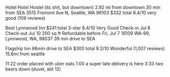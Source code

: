 Hotel Hotel Hostel (its shit, but downtown)
2.92 mi from downtown
30 min from SEA
3515 Fremont Ave N, Seattle, WA 98103
$332 total
8.4/10 very good (109 reviews)

Best Lynnwood Inn
$241 total
3-star
8.4/10 Very Good
Check-in Jul 8
Check-out Jul 10
200 sq ft
Refundable before Fri, Jul 7
18109 WA-99, Lynnwood, WA, 98037
39 min drive to SEA

Flagship Inn
66min drive to SEA
$300 total
9.2/10 Wonderful (1,007 reviews)
15.8mi from seattle

11:22 order placed with uber eats
1:00 a super late delivery is here
3:33 two beers down (duvel, abt 12)